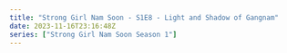 ```yaml
---
title: "Strong Girl Nam Soon - S1E8 - Light and Shadow of Gangnam"
date: 2023-11-16T23:16:48Z
series: ["Strong Girl Nam Soon Season 1"]
---
```



<mux-player stream-type="on-demand"
  src="https://kp3d-my.sharepoint.com/personal/ryoo_kp3d_onmicrosoft_com/_layouts/15/download.aspx?share=ERmOrgpXwu9Dnm4IzFh1Lv8BktSULUqnnnyssnI1B7CBZQ" prefer-playback="mse" controls>
  </mux-player>
  
  
  <script src="https://cdn.jsdelivr.net/npm/@mux/mux-player"></script>
  
 <script type="application/ld+json">
 {
  "@context": "https://schema.org/",
  "@type": "VideoObject",
  "name": "Strong Girl Nam Soon - S1E8 - Light and Shadow of Gangnam",
  "contentUrl": "https://stream.mux.com/iqpJIgrZ2qD02fTQcF2gdmp4Zf4dzMs02uub1PpveAdEg.m3u8",
  "thumbnailUrl": "https://www.themoviedb.org/t/p/original/aGuBIB79vDDQKcsQUIF5fa5P07b.jpg?width=314&fit_mode=preserve&time=25",
  "uploadDate": "2023-11-16T23:16:48Z",
}

</script>
